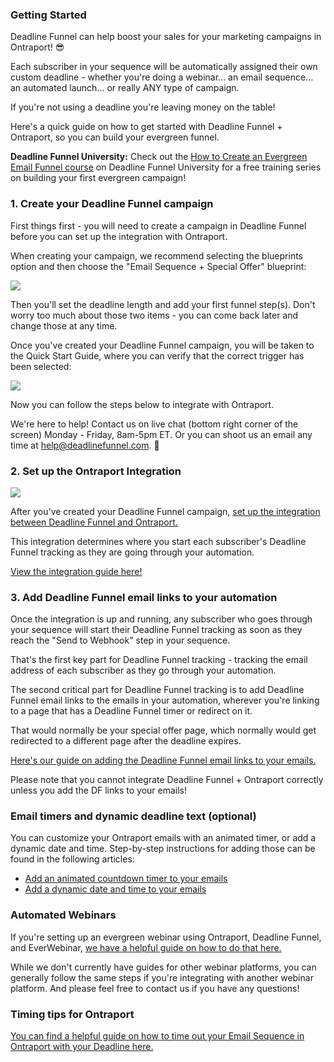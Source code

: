 ###

### Getting Started

Deadline Funnel can help boost your sales for your marketing campaigns in
Ontraport! 😎

Each subscriber in your sequence will be automatically assigned their own
custom deadline - whether you're doing a webinar... an email sequence... an
automated launch... or really ANY type of campaign.

If you're not using a deadline you're leaving money on the table!

Here's a quick guide on how to get started with Deadline Funnel + Ontraport,
so you can build your evergreen funnel.

**Deadline Funnel University:** Check out the [How to Create an Evergreen
Email Funnel course](https://university.deadlinefunnel.com/courses/evergreen)
on Deadline Funnel University for a free training series on building your
first evergreen campaign!

### 1\. Create your Deadline Funnel campaign

First things first - you will need to create a campaign in Deadline Funnel
before you can set up the integration with Ontraport.

When creating your campaign, we recommend selecting the blueprints option and
then choose the "Email Sequence + Special Offer" blueprint:

![](https://d33v4339jhl8k0.cloudfront.net/docs/assets/53974d6ce4b0c76107b109d1/images/5dfd10952c7d3a7e9ae5636c/file-4mxM9o3U2U.png)

Then you'll set the deadline length and add your first funnel step(s). Don't
worry too much about those two items - you can come back later and change
those at any time.

Once you've created your Deadline Funnel campaign, you will be taken to the
Quick Start Guide, where you can verify that the correct trigger has been
selected:

![](https://d33v4339jhl8k0.cloudfront.net/docs/assets/53974d6ce4b0c76107b109d1/images/5dfd11032c7d3a7e9ae56377/file-Y7B45ZIrXI.png)

Now you can follow the steps below to integrate with Ontraport.

We're here to help! Contact us on live chat (bottom right corner of the
screen) Monday - Friday, 8am-5pm ET. Or you can shoot us an email any time at
help@deadlinefunnel.com. 🙂

### 2\. Set up the Ontraport Integration

![](https://d33v4339jhl8k0.cloudfront.net/docs/assets/53974d6ce4b0c76107b109d1/images/5d4097cf0428634786759e46/file-262AxBEm5L.jpg)

After you've created your Deadline Funnel campaign, [set up the integration
between Deadline Funnel and
Ontraport.](https://documentation.deadlinefunnel.com/article/251-how-to-integrate-deadline-funnel-with-ontraport-api)

This integration determines where you start each subscriber's Deadline Funnel
tracking as they are going through your automation.

[View the integration guide
here!](https://documentation.deadlinefunnel.com/article/251-how-to-integrate-deadline-funnel-with-ontraport-api)

### 3\. Add Deadline Funnel email links to your automation

Once the integration is up and running, any subscriber who goes through your
sequence will start their Deadline Funnel tracking as soon as they reach the
"Send to Webhook" step in your sequence.

That's the first key part for Deadline Funnel tracking - tracking the email
address of each subscriber as they go through your automation.

The second critical part for Deadline Funnel tracking is to add Deadline
Funnel email links to the emails in your automation, wherever you're linking
to a page that has a Deadline Funnel timer or redirect on it.

That would normally be your special offer page, which normally would get
redirected to a different page after the deadline expires.

[Here's our guide on adding the Deadline Funnel email links to your emails.
](https://documentation.deadlinefunnel.com/article/16-expiring-links)  

Please note that you cannot integrate Deadline Funnel + Ontraport correctly
unless you add the DF links to your emails!

### Email timers and dynamic deadline text (optional)

You can customize your Ontraport emails with an animated timer, or add a
dynamic date and time. Step-by-step instructions for adding those can be found
in the following articles:  

  * [Add an animated countdown timer to your emails](https://documentation.deadlinefunnel.com/article/253-how-to-add-email-countdown-code-to-ontraport)
  * [Add a dynamic date and time to your emails](https://documentation.deadlinefunnel.com/article/504-how-to-add-a-dynamic-date-and-time-to-ontraport-email)

###  Automated Webinars

If you're setting up an evergreen webinar using Ontraport, Deadline Funnel,
and EverWebinar, [we have a helpful guide on how to do that
here.](https://documentation.deadlinefunnel.com/article/500-how-to-integrate-everwebinar-with-deadline-funnel-ontraport-new)

While we don't currently have guides for other webinar platforms, you can
generally follow the same steps if you're integrating with another webinar
platform. And please feel free to contact us if you have any questions!

### Timing tips for Ontraport

[You can find a helpful guide on how to time out your Email Sequence in
Ontraport with your Deadline
here.](https://documentation.deadlinefunnel.com/article/612-how-to-time-your-ontraport-campaign-with-your-deadline-funnel-campaign)

